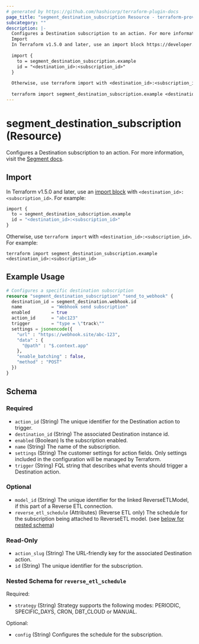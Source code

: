 ```yaml
---
# generated by https://github.com/hashicorp/terraform-plugin-docs
page_title: "segment_destination_subscription Resource - terraform-provider-segment"
subcategory: ""
description: |-
  Configures a Destination subscription to an action. For more information, visit the Segment docs https://segment.com/docs/connections/destinations/actions/.
  Import
  In Terraform v1.5.0 and later, use an import block https://developer.hashicorp.com/terraform/language/import with <destination_id>:<subscription_id>. For example:
  
  import {
    to = segment_destination_subscription.example
    id = "<destination_id>:<subscription_id>"
  }
  
  Otherwise, use terraform import with <destination_id>:<subscription_id>. For example:
  
  terraform import segment_destination_subscription.example <destination_id>:<subscription_id>
---
```


# segment_destination_subscription (Resource)

Configures a Destination subscription to an action. For more information, visit the [Segment docs](https://segment.com/docs/connections/destinations/actions/).

## Import

In Terraform v1.5.0 and later, use an [import block](https://developer.hashicorp.com/terraform/language/import) with `<destination_id>:<subscription_id>`. For example:

```terraform
import {
  to = segment_destination_subscription.example
  id = "<destination_id>:<subscription_id>"
}
```

Otherwise, use `terraform import` with `<destination_id>:<subscription_id>`. For example:

```console
terraform import segment_destination_subscription.example <destination_id>:<subscription_id>
```

## Example Usage

```terraform
# Configures a specific destination subscription
resource "segment_destination_subscription" "send_to_webhook" {
  destination_id = segment_destination.webhook.id
  name           = "Webhook send subscription"
  enabled        = true
  action_id      = "abc123"
  trigger        = "type = \"track\""
  settings = jsonencode({
    "url" : "https://webhook.site/abc-123",
    "data" : {
      "@path" : "$.context.app"
    },
    "enable_batching" : false,
    "method" : "POST"
  })
}
```

<!-- schema generated by tfplugindocs -->
## Schema

### Required

- `action_id` (String) The unique identifier for the Destination action to trigger.
- `destination_id` (String) The associated Destination instance id.
- `enabled` (Boolean) Is the subscription enabled.
- `name` (String) The name of the subscription.
- `settings` (String) The customer settings for action fields. Only settings included in the configuration will be managed by Terraform.
- `trigger` (String) FQL string that describes what events should trigger a Destination action.

### Optional

- `model_id` (String) The unique identifier for the linked ReverseETLModel, if this part of a Reverse ETL connection.
- `reverse_etl_schedule` (Attributes) (Reverse ETL only) The schedule for the subscription being attached to ReverseETL model. (see [below for nested schema](#nestedatt--reverse_etl_schedule))

### Read-Only

- `action_slug` (String) The URL-friendly key for the associated Destination action.
- `id` (String) The unique identifier for the subscription.

<a id="nestedatt--reverse_etl_schedule"></a>
### Nested Schema for `reverse_etl_schedule`

Required:

- `strategy` (String) Strategy supports the following modes: PERIODIC, SPECIFIC_DAYS, CRON, DBT_CLOUD or MANUAL.

Optional:

- `config` (String) Configures the schedule for the subscription.
